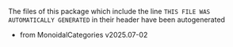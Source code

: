 The files of this package which include the line `THIS FILE WAS AUTOMATICALLY GENERATED` in their header have been autogenerated

* from MonoidalCategories v2025.07-02
